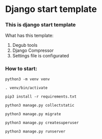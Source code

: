 # Django start template
### This is django start template
What has this template:
1. Degub tools
2. Django Compressor
3. Settings file is configurated

### How to start:
```
python3 -m venv venv

. venv/bin/activate

pip3 install -r requirements.txt

python3 manage.py collectstatic

python3 manage.py migrate

python3 manage.py createsuperuser

python3 manage.py runserver
```